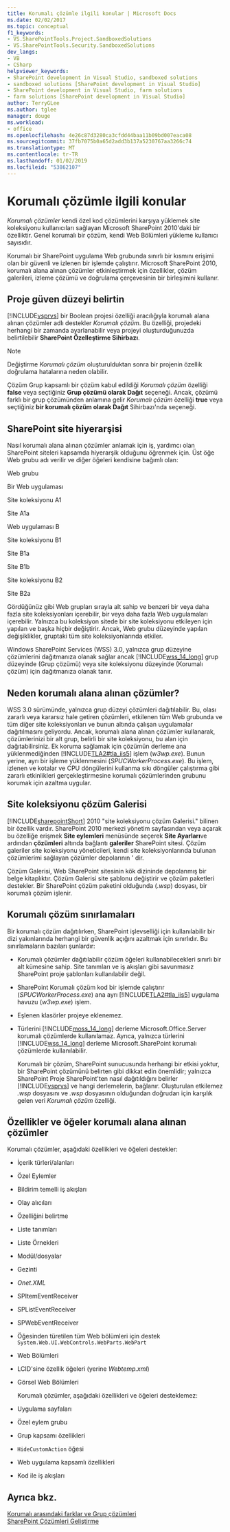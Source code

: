 ```yaml
---
title: Korumalı çözümle ilgili konular | Microsoft Docs
ms.date: 02/02/2017
ms.topic: conceptual
f1_keywords:
- VS.SharePointTools.Project.SandboxedSolutions
- VS.SharePointTools.Security.SandboxedSolutions
dev_langs:
- VB
- CSharp
helpviewer_keywords:
- SharePoint development in Visual Studio, sandboxed solutions
- sandboxed solutions [SharePoint development in Visual Studio]
- SharePoint development in Visual Studio, farm solutions
- farm solutions [SharePoint development in Visual Studio]
author: TerryGLee
ms.author: tglee
manager: douge
ms.workload:
- office
ms.openlocfilehash: 4e26c87d3280ca3cfdd44baa11b09bd007eaca08
ms.sourcegitcommit: 37fb7075b0a65d2add3b137a5230767aa3266c74
ms.translationtype: MT
ms.contentlocale: tr-TR
ms.lasthandoff: 01/02/2019
ms.locfileid: "53862107"
---
```

# <a name="sandboxed-solution-considerations"></a>Korumalı çözümle ilgili konular
  *Korumalı çözümler* kendi özel kod çözümlerini karşıya yüklemek site koleksiyonu kullanıcıları sağlayan Microsoft SharePoint 2010'daki bir özelliktir. Genel korumalı bir çözüm, kendi Web Bölümleri yükleme kullanıcı sayısıdır.  
  
 Korumalı bir SharePoint uygulama Web grubunda sınırlı bir kısmını erişimi olan bir güvenli ve izlenen bir işlemde çalıştırır. Microsoft SharePoint 2010, korumalı alana alınan çözümler etkinleştirmek için özellikler, çözüm galerileri, izleme çözümü ve doğrulama çerçevesinin bir birleşimini kullanır.  
  
## <a name="specify-project-trust-level"></a>Proje güven düzeyi belirtin
 [!INCLUDE[vsprvs](../sharepoint/includes/vsprvs-md.md)] bir Boolean projesi özelliği aracılığıyla korumalı alana alınan çözümler adlı destekler *Korumalı çözüm*. Bu özelliği, projedeki herhangi bir zamanda ayarlanabilir veya projeyi oluşturduğunuzda belirtilebilir **SharePoint Özelleştirme Sihirbazı**.  
  
> [!NOTE]  
>  Değiştirme *Korumalı çözüm* oluşturulduktan sonra bir projenin özellik doğrulama hatalarına neden olabilir.  
  
 Çözüm Grup kapsamlı bir çözüm kabul edildiği *Korumalı çözüm* özelliği **false** veya seçtiğiniz **Grup çözümü olarak Dağıt** seçeneği. Ancak, çözümü farklı bir grup çözümünden anlamına gelir *Korumalı çözüm* özelliği **true** veya seçtiğiniz **bir korumalı çözüm olarak Dağıt** Sihirbazı'nda seçeneği.  
  
## <a name="sharepoint-site-hierarchy"></a>SharePoint site hiyerarşisi
 Nasıl korumalı alana alınan çözümler anlamak için iş, yardımcı olan SharePoint siteleri kapsamda hiyerarşik olduğunu öğrenmek için. Üst öğe Web grubu adı verilir ve diğer öğeleri kendisine bağımlı olan:  
  
 Web grubu  
  
 Bir Web uygulaması  
  
 Site koleksiyonu A1  
  
 Site A1a  
  
 Web uygulaması B  
  
 Site koleksiyonu B1  
  
 Site B1a  
  
 Site B1b  
  
 Site koleksiyonu B2  
  
 Site B2a  
  
 Gördüğünüz gibi Web grupları sırayla alt sahip ve benzeri bir veya daha fazla site koleksiyonları içerebilir, bir veya daha fazla Web uygulamaları içerebilir. Yalnızca bu koleksiyon sitede bir site koleksiyonu etkileyen için yapılan ve başka hiçbir değiştirir. Ancak, Web grubu düzeyinde yapılan değişiklikler, gruptaki tüm site koleksiyonlarında etkiler.  
  
 Windows SharePoint Services (WSS) 3.0, yalnızca grup düzeyine çözümlerini dağıtmanıza olanak sağlar ancak [!INCLUDE[wss_14_long](../sharepoint/includes/wss-14-long-md.md)] grup düzeyinde (Grup çözümü) veya site koleksiyonu düzeyinde (Korumalı çözüm) için dağıtmanıza olanak tanır.  
  
## <a name="why-sandboxed-solutions"></a>Neden korumalı alana alınan çözümler?
 WSS 3.0 sürümünde, yalnızca grup düzeyi çözümleri dağıtılabilir. Bu, olası zararlı veya kararsız hale getiren çözümleri, etkilenen tüm Web grubunda ve tüm diğer site koleksiyonları ve bunun altında çalışan uygulamalar dağıtılmasını geliyordu. Ancak, korumalı alana alınan çözümler kullanarak, çözümlerinizi bir alt grup, belirli bir site koleksiyonu, bu alan için dağıtabilirsiniz. Ek koruma sağlamak için çözümün derleme ana yüklenmediğinden [!INCLUDE[TLA2#tla_iis5](../sharepoint/includes/tla2sharptla-iis5-md.md)] işlem (*w3wp.exe*). Bunun yerine, ayrı bir işleme yüklenmesini (*SPUCWorkerProcess.exe*). Bu işlem, izlenen ve kotalar ve CPU döngülerini kullanma sıkı döngüler çalıştırma gibi zararlı etkinlikleri gerçekleştirmesine korumalı çözümlerinden grubunu korumak için azaltma uygular.  
  
## <a name="site-collection-solution-gallery"></a>Site koleksiyonu çözüm Galerisi
 [!INCLUDE[sharepointShort](../sharepoint/includes/sharepointshort-md.md)] 2010 "site koleksiyonu çözüm Galerisi." bilinen bir özellik vardır. SharePoint 2010 merkezi yönetim sayfasından veya açarak bu özelliğe erişmek **Site eylemleri** menüsünde seçerek **Site Ayarları**ve ardından **çözümleri** altında bağlantı **galeriler** SharePoint sitesi. Çözüm galeriler site koleksiyonu yöneticileri, kendi site koleksiyonlarında bulunan çözümlerimi sağlayan çözümler depolarının ' dir.  
  
 Çözüm Galerisi, Web SharePoint sitesinin kök dizininde depolanmış bir belge kitaplıktır. Çözüm Galerisi site şablonu değiştirir ve çözüm paketleri destekler. Bir SharePoint çözüm paketini olduğunda (*.wsp*) dosyası, bir korumalı çözüm işlenir.  
  
## <a name="sandboxed-solution-limitations"></a>Korumalı çözüm sınırlamaları
 Bir korumalı çözüm dağıtılırken, SharePoint işlevselliği için kullanılabilir bir dizi yakınlarında herhangi bir güvenlik açığını azaltmak için sınırlıdır. Bu sınırlamaların bazıları şunlardır:  
  
- Korumalı çözümler dağıtılabilir çözüm öğeleri kullanabilecekleri sınırlı bir alt kümesine sahip. Site tanımları ve iş akışları gibi savunmasız SharePoint proje şablonları kullanılabilir değil.  
  
- SharePoint Korumalı çözüm kod bir işlemde çalıştırır (*SPUCWorkerProcess.exe*) ana ayrı [!INCLUDE[TLA2#tla_iis5](../sharepoint/includes/tla2sharptla-iis5-md.md)] uygulama havuzu (*w3wp.exe*) işlem.  
  
- Eşlenen klasörler projeye eklenemez.  
  
- Türlerini [!INCLUDE[moss_14_long](../sharepoint/includes/moss-14-long-md.md)] derleme Microsoft.Office.Server korumalı çözümlerde kullanılamaz. Ayrıca, yalnızca türlerini [!INCLUDE[wss_14_long](../sharepoint/includes/wss-14-long-md.md)] derleme Microsoft.SharePoint korumalı çözümlerde kullanılabilir.  
  
  Korumalı bir çözüm, SharePoint sunucusunda herhangi bir etkisi yoktur, bir SharePoint çözümünü belirten gibi dikkat edin önemlidir; yalnızca SharePoint Proje SharePoint'ten nasıl dağıtıldığını belirler [!INCLUDE[vsprvs](../sharepoint/includes/vsprvs-md.md)] ve hangi derlemelerin, bağlanır. Oluşturulan etkilemez *.wsp* dosyasını ve *.wsp* dosyasının olduğundan doğrudan için karşılık gelen veri *Korumalı çözüm* özelliği.  
  
## <a name="capabilities-and-elements-in-sandboxed-solutions"></a>Özellikler ve öğeler korumalı alana alınan çözümler
 Korumalı çözümler, aşağıdaki özellikleri ve öğeleri destekler:  
  
- İçerik türleri/alanları  
  
- Özel Eylemler  
  
- Bildirim temelli iş akışları  
  
- Olay alıcıları  
  
- Özelliğini belirtme  
  
- Liste tanımları  
  
- Liste Örnekleri  
  
- Modül/dosyalar  
  
- Gezinti  
  
- *Onet.XML*  
  
- SPItemEventReceiver  
  
- SPListEventReceiver  
  
- SPWebEventReceiver  
  
- Öğesinden türetilen tüm Web bölümleri için destek `System.Web.UI.WebControls.WebParts.WebPart`  
  
- Web Bölümleri  
  
- LCID'sine özellik öğeleri (yerine *Webtemp.xml*)  
  
- Görsel Web Bölümleri  
  
  Korumalı çözümler, aşağıdaki özellikleri ve öğeleri desteklemez:  
  
- Uygulama sayfaları  
  
- Özel eylem grubu  
  
- Grup kapsamı özellikleri  
  
- `HideCustomAction` öğesi  
  
- Web uygulama kapsamlı özellikleri  
  
- Kod ile iş akışları  
  
## <a name="see-also"></a>Ayrıca bkz.
 [Korumalı arasındaki farklar ve Grup çözümleri](../sharepoint/differences-between-sandboxed-and-farm-solutions.md)   
 [SharePoint Çözümleri Geliştirme](../sharepoint/developing-sharepoint-solutions.md)  
